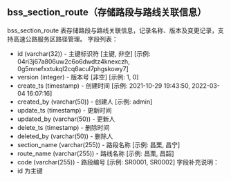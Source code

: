 ## bss_section_route（存储路段与路线关联信息）
bss_section_route 表存储路段与路线关联信息，记录名称、版本及变更记录，支持高速公路服务区路径管理。
字段列表：
- id (varchar(32)) - 主键标识符 [主键, 非空] [示例: 04ri3j67a806uw2c6o6dwdtz4knexczh, 0g5mnefxxtukql2cq6acul7phgskowy7]
- version (integer) - 版本号 [非空] [示例: 1, 0]
- create_ts (timestamp) - 创建时间 [示例: 2021-10-29 19:43:50, 2022-03-04 16:07:16]
- created_by (varchar(50)) - 创建人 [示例: admin]
- update_ts (timestamp) - 更新时间
- updated_by (varchar(50)) - 更新人
- delete_ts (timestamp) - 删除时间
- deleted_by (varchar(50)) - 删除人
- section_name (varchar(255)) - 路段名称 [示例: 昌栗, 昌宁]
- route_name (varchar(255)) - 路线名称 [示例: 昌栗, 昌韶]
- code (varchar(255)) - 路段编号 [示例: SR0001, SR0002]
字段补充说明：
- id 为主键